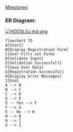[Milestones](https://github.com/fssa-batch3/sec_a_karthik.pannerselvam__corejava_project_2/milestone/1)

### ER Diagram:
[![HDDSL0J.md.png](https://iili.io/HDDSL0J.md.png)](https://freeimage.host/i/HDDSL0J)

```mermaid  
flowchart TD
A[Start]  
B[Display Registration Form]  
C[User Fills out Form]  
D[Validate Input]  
E{Validation Successful?}  
F[Save User Data]  
G[Registration Successful]  
H[Display Error Messages]  
I[End]  
A --> B  
B --> C  
C --> D  
D --> E  
E -- Yes --> F  
F --> G  
E -- No --> H  
H --> B  
H --> I  
G --> I  
```
